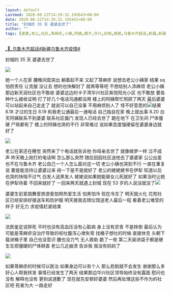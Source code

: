 ```yaml
---
layout: default
Lastmod: 2020-08-22T14:29:32.195643+00:00
date: 2020-08-22T14:29:32.195441+00:00
title: "封城的 35 天 婆婆去世了"
author: ""
tags: [婆婆,老公,社区,荨麻疹,小姨,阿姨,桶子,华兴,封城,姥姥,乌鲁木齐超话,新疆,新疆疫情,疫情]
---
```


[__乌鲁木齐超话](https://huati.weibo.com/48939 "乌鲁木齐超话")[#新疆乌鲁木齐疫情#]()

封城的 35 天 婆婆去世了

![](https://images.weserv.nl/?url=http%3A//img.t.sinajs.cn/t4/appstyle/expression/ext/normal/16/2018new_lazhu_org.png)

她一个人在家 腰椎间盘突出 躺着起不来 又起了荨麻疹 说想去老公小姨家 结果 sq 怕担责任 让克服 没让去 想的也快解封了 就再等等吧 不想给别人添麻烦 老公小姨那边新天润社区也不敢收 婆婆这边的卡子湾华兴社区紫悦阳光小区 也不敢放 要各种什么接收证明 打了好几个电话沟通都没用 楼上的阿姨帮忙照顾了两天 最后婆婆可以站起来自己走走了 就说可以自己没事 不用麻烦别人了 怪不好意思的![](https://images.weserv.nl/?url=http%3A//img.t.sinajs.cn/t4/appstyle/expression/ext/normal/aa/2018new_shiwang_org.png)结果 8.18 才过的生日 8.19 和我老公通最后一通电话 自己独自在家 晚上就出事 8.20 白天阿姨联系不到婆婆 联系社区撬门 发现人已经去世了 跪在地下 在卫生间 尸体僵硬 尸斑都有了 楼上的阿姨也哭的不行 非常难过 说如果态度强硬留在婆婆身边就好了

![](https://images.weserv.nl/?url=http%3A//img.t.sinajs.cn/t4/appstyle/expression/ext/normal/a5/2018new_weiqu_org.png)

老公在家还在睡觉 突然来了个电话就告诉他 你母亲去世了 就像做梦一样 泣不成声 昨天晚上刚打的电话啊 怎么那么突然 随后田园社区送他去了婆婆家 公公出差也不在乌鲁木齐 老公自己一个人怎么面对这一切 老公小姨也哭到不行 一直在重复说 要是能坚持让婆婆过来 闹一下是不是就好了 老公的姥姥姥爷在伊犁 知道以后也哭的快喘不过气 白发人送黑发人 姥姥说如果她能替女儿死就好了 如果当时让她在伊犁待着 不回来就好了 一回来两天就遇上封城 现在 53 岁的人说没就没了![](https://images.weserv.nl/?url=http%3A//img.t.sinajs.cn/t4/appstyle/expression/ext/normal/ee/2018new_beishang_org.png)

婆婆生前爱跳舞爱旅游爱拍照热爱生活 怕黑怕冷 现在冷冻了 明天就火化 花苑社区已经安排好接送车和防护服 明天接我去殡仪馆送老人最后一程 看着老公难受的样子 好无力 求疫情赶紧结束

![](https://images.weserv.nl/?url=http%3A//img.t.sinajs.cn/t4/appstyle/expression/ext/normal/ee/2018new_beishang_org.png)

法医鉴定说猝死 平时也没有高血压没有心脏病 身上没有淤青 不是摔倒 最后认为可能是荨麻疹没治疗导致的呕吐腹泻心律失常 找桶子想吐的时候 直接休克 头朝下载进桶子里 自己也没意识 腰也没力气 无人救助 跪了一夜 第二天装进袋子都是硬生生把僵硬的尸体掰直 老公几近崩溃 告诉我 我没有妈妈了

![](https://images.weserv.nl/?url=http%3A//img.t.sinajs.cn/t4/appstyle/expression/ext/normal/6e/2018new_leimu_org.png)

如果荨麻疹的时候可以医治 如果身边可以有个人 那么悲剧就不会发生 谢谢那么多好心人帮我转发 事情已经发生了两天 结果那边华兴社区领导始终没有露面 慰问也没有 解释也没有 更别说道歉了 现在就先安顿好婆婆 然后再处理这些不作为的社区吧 死者为大 一路走好
